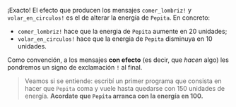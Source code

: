 ¡Exacto! El efecto que producen los mensajes `comer_lombriz!` y `volar_en_circulos!` es el de alterar la energía de `Pepita`. En concreto: 

* `comer_lombriz!` hace que la energia de `Pepita` aumente en 20 unidades;
* `volar_en_circulos!` hace que la energia de `Pepita` disminuya en 10 unidades.

Como convención, a los mensajes **con efecto** (es decir, que _hacen_ algo) les pondremos un signo de exclamación `!` al final.

> Veamos si se entiende: escribí un primer programa que consista en hacer que `Pepita` coma y vuele hasta quedarse con 150 unidades de energía. **Acordate que `Pepita` arranca con la energía en 100.**